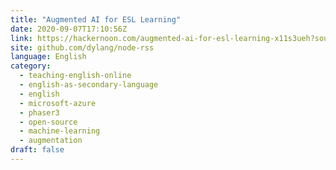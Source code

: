 ```yaml
---
title: "Augmented AI for ESL Learning"
date: 2020-09-07T17:10:56Z
link: https://hackernoon.com/augmented-ai-for-esl-learning-x11s3ueh?source=rss&utm_medium=RSS&utm_source=news.12bit.vn
site: github.com/dylang/node-rss
language: English
category:
  - teaching-english-online
  - english-as-secondary-language
  - english
  - microsoft-azure
  - phaser3
  - open-source
  - machine-learning
  - augmentation
draft: false
---
```

